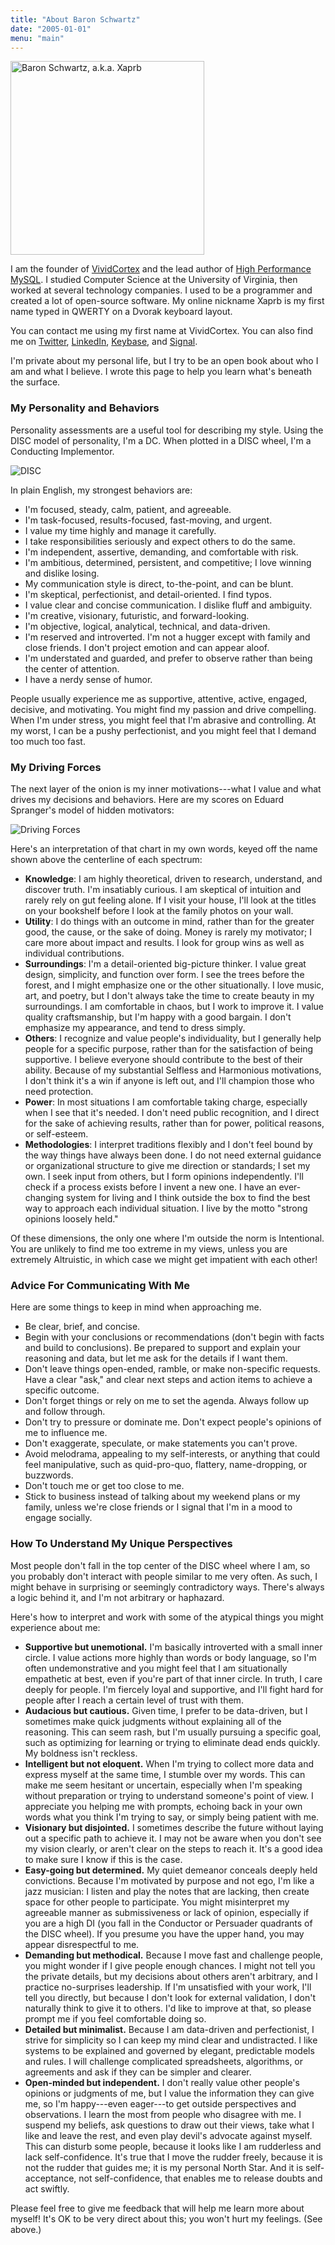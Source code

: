 ```yaml
---
title: "About Baron Schwartz"
date: "2005-01-01"
menu: "main"
---
```


<img src="/media/2010/01/baron-square.jpg" alt="Baron Schwartz, a.k.a. Xaprb" title="Baron Schwartz, a.k.a. Xaprb" width="310" height="310" class="size-full wp-image-2715" />

I am the founder of [VividCortex](https://www.vividcortex.com/) and the lead author of [High Performance MySQL](http://www.highperfmysql.com/). I studied Computer Science at the University of Virginia, then worked at several technology companies. I used to be a programmer and created a lot of open-source software. My online nickname Xaprb is my first name typed in QWERTY on a Dvorak keyboard layout.

You can contact me using my first name at VividCortex. You can also find me on
[Twitter](http://twitter.com/xaprb), [LinkedIn](http://www.linkedin.com/in/xaprb),
[Keybase](https://keybase.io/xaprb), and [Signal](https://whispersystems.org/).

I'm private about my personal life, but I try to be an open book about who I am
and what I believe. I wrote this page to help you learn what's beneath the
surface.

### My Personality and Behaviors

Personality assessments are a useful tool for describing my style.
Using the DISC model of personality, I'm a DC.  When plotted in a DISC wheel,
I'm a Conducting Implementor.

![DISC](/media/disc-wheel.png)

In plain English, my strongest behaviors are:

- I'm focused, steady, calm, patient, and agreeable.
- I'm task-focused, results-focused, fast-moving, and urgent.
- I value my time highly and manage it carefully.
- I take responsibilities seriously and expect others to do the same.
- I'm independent, assertive, demanding, and comfortable with risk.
- I'm ambitious, determined, persistent, and competitive; I love winning and dislike losing.
- My communication style is direct, to-the-point, and can be blunt.
- I'm skeptical, perfectionist, and detail-oriented. I find typos.
- I value clear and concise communication. I dislike fluff and ambiguity.
- I'm creative, visionary, futuristic, and forward-looking.
- I'm objective, logical, analytical, technical, and data-driven.
- I'm reserved and introverted. I'm not a hugger except with family and close
  friends. I don't project emotion and can appear aloof.
- I'm understated and guarded, and prefer to observe rather than
  being the center of attention.
- I have a nerdy sense of humor.

People usually experience me as supportive, attentive, active, engaged,
decisive, and motivating. You might find my passion and drive compelling.  When
I'm under stress, you might feel that I'm abrasive and controlling. At my worst,
I can be a pushy perfectionist, and you might feel that I demand too much too
fast.

### My Driving Forces

The next layer of the onion is my inner motivations---what I value and
what drives my decisions and behaviors. Here are my scores on Eduard Spranger's
model of hidden motivators:

![Driving Forces](/media/driving-forces.png)

Here's an interpretation of that chart in my own words, keyed off the name shown
above the centerline of each spectrum:

- **Knowledge**: I am highly theoretical, driven to research, understand, and
  discover truth. I'm insatiably curious. I am skeptical of intuition and rarely
  rely on gut feeling alone. If I visit your house, I'll look at the titles on
  your bookshelf before I look at the family photos on your wall.
- **Utility**: I do things with an outcome in mind, rather than for the greater
  good, the cause, or the sake of doing. Money is rarely my motivator; I care
  more about impact and results.  I look for group wins as well as individual
  contributions.
- **Surroundings**: I'm a detail-oriented big-picture thinker. I value great
  design, simplicity, and function over form. I see the trees before the forest,
  and I might emphasize one or the other situationally. I love music, art, and
  poetry, but I don't always take the time to create beauty in my surroundings.
  I am comfortable in chaos, but I work to improve it. I value quality
  craftsmanship, but I'm happy with a good bargain. I don't emphasize my
  appearance, and tend to dress simply.
- **Others**: I recognize and value people's individuality, but I generally help
  people for a specific purpose, rather than for the satisfaction of being
  supportive. I believe everyone should contribute to the best of their ability.
  Because of my substantial Selfless and Harmonious motivations, I don't think
  it's a win if anyone is left out, and I'll champion those who need protection.
- **Power**: In most situations I am comfortable taking charge, especially when
  I see that it's needed. I don't need public recognition, and I direct for the
  sake of achieving results, rather than for power, political reasons, or
  self-esteem.
- **Methodologies**: I interpret traditions flexibly and I don't feel bound by
  the way things have always been done. I do not need external guidance or
  organizational structure to give me direction or standards; I set my own. I
  seek input from others, but I form opinions independently. I'll check
  if a process exists before I invent a new one. I have an ever-changing system
  for living and I think outside the box to find the best way to approach each
  individual situation. I live by the motto "strong opinions loosely held."

Of these dimensions, the only one where I'm outside the norm is Intentional. You
are unlikely to find me too extreme in my views, unless you are extremely
Altruistic, in which case we might get impatient with each other!

### Advice For Communicating With Me

Here are some things to keep in mind when approaching me.

- Be clear, brief, and concise.
- Begin with your conclusions or recommendations (don't begin with facts and
  build to conclusions). Be prepared to support and explain your reasoning and
  data, but let me ask for the details if I want them.
- Don't leave things open-ended, ramble, or make non-specific requests. Have a
  clear "ask," and clear next steps and action items to achieve a specific
  outcome.
- Don't forget things or rely on me to set the agenda. Always follow up and
  follow through.
- Don't try to pressure or dominate me. Don't expect people's opinions of me to
  influence me.
- Don't exaggerate, speculate, or make statements you can't prove.
- Avoid melodrama, appealing to my self-interests, or anything that could feel
  manipulative, such as quid-pro-quo, flattery, name-dropping, or buzzwords.
- Don't touch me or get too close to me.
- Stick to business instead of talking about my weekend plans or my family,
  unless we're close friends or I signal that I'm in a mood to engage socially.

### How To Understand My Unique Perspectives

Most people don't fall in the top center of the DISC wheel where I am, so you
probably don't interact with people similar to me very often.  As such, I might
behave in surprising or seemingly contradictory ways.  There's always a logic
behind it, and I'm not arbitrary or haphazard.

Here's how to interpret and work with some of the atypical things you
might experience about me:

- **Supportive but unemotional.** I'm basically introverted with a small inner
  circle. I value actions more highly than words or body language, so I'm often
  undemonstrative and you might feel that I am situationally empathetic at best,
  even if you're part of that inner circle.  In truth, I care deeply for people.
  I'm fiercely loyal and supportive, and I'll fight hard for people after I
  reach a certain level of trust with them.
- **Audacious but cautious.** Given time, I prefer to be data-driven, but I
  sometimes make quick judgments without explaining all of the reasoning. This
  can seem rash, but I'm usually pursuing a specific goal, such as optimizing
  for learning or trying to eliminate dead ends quickly. My boldness isn't
  reckless.
- **Intelligent but not eloquent.** When I'm trying to collect more data and
  express myself at the same time, I stumble over my words. This can make me
  seem hesitant or uncertain, especially when I'm speaking without preparation
  or trying to understand someone's point of view. I appreciate you helping me
  with prompts, echoing back in your own words what you think I'm trying to say,
  or simply being patient with me. 
- **Visionary but disjointed.** I sometimes describe the future without laying
  out a specific path to achieve it. I may not be aware when you don't see my
  vision clearly, or aren't clear on the steps to reach it.  It's a good idea to
  make sure I know if this is the case.
- **Easy-going but determined.** My quiet demeanor conceals deeply held
  convictions. Because I'm motivated by purpose and not ego, I'm like a jazz
  musician: I listen and play the notes that are lacking, then create space for
  other people to participate.  You might misinterpret my agreeable manner as
  submissiveness or lack of opinion, especially if you are a high DI (you fall
  in the Conductor or Persuader quadrants of the DISC wheel). If you presume
  you have the upper hand, you may appear disrespectful to me.
- **Demanding but methodical.** Because I move fast and challenge people, you
  might wonder if I give people enough chances. I might not tell you the private
  details, but my decisions about others aren't arbitrary, and I practice
  no-surprises leadership. If I'm unsatisfied with your work, I'll tell you
  directly, but because I don't look for external validation, I don't naturally
  think to give it to others. I'd like to improve at that, so please prompt me
  if you feel comfortable doing so.
- **Detailed but minimalist.** Because I am data-driven and perfectionist, I
  strive for simplicity so I can keep my mind clear and undistracted. I like
  systems to be explained and governed by elegant, predictable models and rules.
  I will challenge complicated spreadsheets, algorithms, or agreements and ask
  if they can be simpler and clearer.
- **Open-minded but independent.** I don't really value other people's opinions
  or judgments of me, but I value the information they can give me, so I'm
  happy---even eager---to get outside perspectives and observations. I
  learn the most from people who disagree with me.  I suspend my beliefs, ask
  questions to draw out their views, take what I like and leave the rest, and
  even play devil's advocate against myself.  This can disturb some people,
  because it looks like I am rudderless and lack self-confidence.  It's true
  that I move the rudder freely, because it is not the rudder that guides me; it
  is my personal North Star. And it is self-acceptance, not self-confidence,
  that enables me to release doubts and act swiftly.

Please feel free to give me feedback that will help me learn more about myself!
It's OK to be very direct about this; you won't hurt my feelings. (See above.)

<p style="clear:both">
  &nbsp;
</p>
